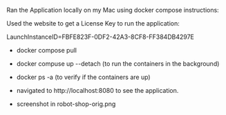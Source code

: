 Ran the Application locally on my Mac using docker compose instructions:

Used the website to get a License Key to run the application:

LaunchInstanceID=FBFE823F-0DF2-42A3-8CF8-FF384DB4297E

- docker compose pull
- docker compuse up --detach (to run the containers in the background)
- docker ps -a (to verify if the containers are up)
- navigated to http://localhost:8080 to see the application.

- screenshot in robot-shop-orig.png
